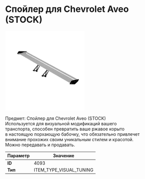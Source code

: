 # Спойлер для Chevrolet Aveo (STOCK)

![Item Image](../img/4093.webp?raw=true)

Предмет: Спойлер для Chevrolet Aveo (STOCK)<br>Используется для визуальной модификаций вашего<br>транспорта, способен превратить ваше ржавое корыто<br>в настоящую порхающую бабочку, что обязательно привлечет<br>внимание прохожих своим уникальным стилем и красотой.<br>Можно передавать и продавать.


| Параметр | Значение |
|----------|----------|
| **ID** | 4093 |
| **Тип** | ITEM_TYPE_VISUAL_TUNING |

